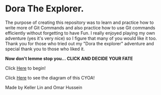 # Dora The Explorer.
The purpose of creating this repository was to learn and practice how to write more of Git Commands and also practice how to use Git commands efficiently without forgetting to have Fun.
I really enjoyed playing my own adventure (yes it's very nice) so I figure that many of you would like it too. Thank you for those who tried out my "Dora the explorer" adventure and special thank you to those who liked it.

**Now don't lemme stop you... CLICK AND DECIDE YOUR FATE**


Click [Here](../dora-out.md) to begin!

Click [Here](https://docs.google.com/drawings/d/1GsbY2ERESYtXPZe2nMIyujmkCKHkClH7KrP6kygFEUs/edit?usp=sharing) to see the diagram of this CYOA!

Made by Keller Lin and Omar Hussein